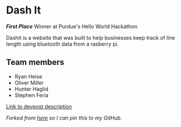 # Dash It

***First Place*** Winner at Purdue's Hello World Hackathon

Dashit is a website that was built to help businesses keep track of line length using bluetooth data from a rasberry pi.

## Team members
- Ryan Heise
- Oliver Miller
- Hunter Haglid
- Stephen Feria



[Link to devpost description](https://devpost.com/software/dash-it) 

_Forked from [here](https://github.com/rfheise/helloWrld-2020) so I can pin this to my GitHub._
